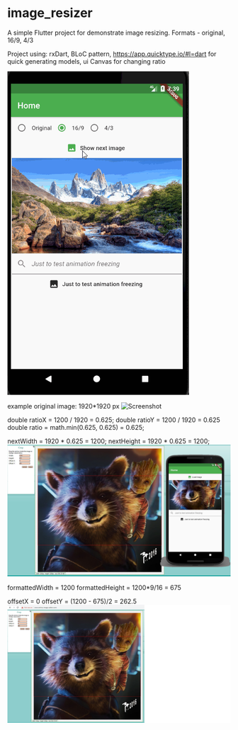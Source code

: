 # image_resizer

A simple Flutter project for demonstrate image resizing. Formats - original, 16/9, 4/3

Project using: rxDart, BLoC pattern, https://app.quicktype.io/#l=dart for quick generating models, ui Canvas for changing ratio

![Screenshot](test.gif)

example original image: 1920*1920 px
![Screenshot](raketa-original.jpg)

double ratioX = 1200 / 1920 = 0.625;
double ratioY = 1200 / 1920 = 0.625
double ratio = math.min(0.625, 0.625) = 0.625;

nextWidth = 1920 * 0.625 = 1200;
nextHeight = 1920 * 0.625 = 1200;
![Screenshot](raketa-formatted.jpg)

formattedWidth = 1200
formattedHeight = 1200*9/16 = 675

offsetX = 0
offsetY = (1200 - 675)/2 = 262.5
![Screenshot](raketa-formatted-169.jpg)